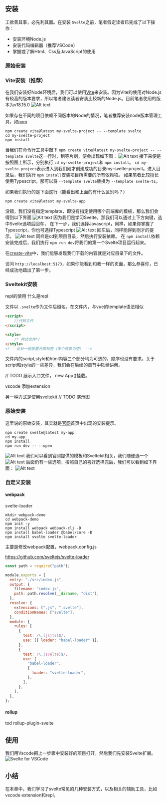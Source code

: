 ## 安装

工欲善其事，必先利其器。在安装 `Svelte`之前，笔者假定读者已完成了以下操作：

* 安装环境Node.js
* 安装代码编辑器（推荐VSCode）
* 掌握或了解Html、Css及JavaScript的使用

### 原始安装

### Vite安装（推荐）

在我们安装好Node环境后，我们可以使用[Vite](https://vitejs.dev/)来安装。因为Vite的使用对Node.js有较高的版本要求，所以笔者建议读者安装比较新的Node.js。目前笔者使用的版本为v18.15.0
![Alt text](image-3.png)

如果存在不同的项目依赖不同版本的Node的情况，笔者推荐安装node版本管理工具，如[nvm](https://github.com/nvm-sh/nvm)

```shell
npm create vite@latest my-svelte-project -- --template svelte
cd my-svelte-project
npm install
```

当我们在命令行工具中敲下 `npm create vite@latest my-svelte-project -- --template svelte`这一行时，稍等片刻，便会出现如下图：
![Alt text](image-4.png)
接下来便是按照图上所示，分别执行 `cd my-svelte-project`和 `npm install`。
`cd my-svelte-project`表示进入到我们刚才创建成功的目录my-svelte-project。进入目录后，我们执行 `npm install`安装项目所需要的所有依赖项。
如果笔者比较擅长使用Typescript，那可以将 `--template svelte`替换为 `--template svelte-ts`。

如果我们执行的是下面这行（能看出和上面的有什么区别吗？）

```shell
npm create vite@latest my-svelte-app
```

没错，我们没有指定template，即没有指定使用哪个前端库的模板，那么我们会得到以下界面
![Alt text](image-5.png)
因为我们是学习Svelte，那我们可以通过上下方向键，选中Svelte选项后回车，
在下一步，我们选择Javascript，同样，如果你掌握了Typescript，你也可选择Typescript
![Alt text](image-6.png)
回车后，同样能得到刚才的提示。
![Alt text](image-7.png)
同样是cd到项目目录，然后执行安装依赖。
在 `npm install`依赖安装完成后，我们执行 `npm run dev`将我们的第一个Svelte项目运行起来。

在[create-vite](https://github.com/vitejs/vite/tree/main/packages/create-vite)中，我们能够发现我们下载的内容就是对应目录下的文件。

访问 `http://localhost:5173`，如果你能看到和我一样的页面，那么恭喜你，已经成功地踏出了第一步。

### Sveltekit安装

repl的使用
什么是repl

文件以 `.svelte`作为文件后缀名，在文件内，与vue的template语法相似

```html
<script>
    //代码文件
</script>

<style>
    /* 样式文件*/
</style>
<!-- 此处一般放置元素标签（多个或者为空） -->
```

文件内的script,style和html内容三个部分均为可选的，顺序也没有要求。关于script和style的一些差异，我们会在后续的章节中陆续讲解。

// TODO
展示入口文件， new App()挂载。

vscode 添加extension

另一种方式是使用sveltekit
// TODO 演示图

### 原始安装

这里说的原始安装，其实就是[官网](https://svelte.dev/)首页中出现的安装提示。

```shell
npm create svelte@latest my-app
cd my-app
npm install
npm run dev -- --open
```

![Alt text](image-8.png)
我们可以看到官网提供的模板和Sveltekit相关，我们随便选一个
![Alt text](image-9.png)
后面仍有一些选项，按照自己的喜好选择完后，我们可以看到如下界面：
![Alt text](image-10.png)

### 自定义安装

#### webpack

svelte-loader


```
mkdir webpack-demo
cd webpack-demo
npm init -y
npm install webpack webpack-cli -D
npm install babel-loader @babel/core -D
npm install svelte svelte-loader
```

主要是修改webpack配置，webpack.config.js

https://github.com/sveltejs/svelte-loader

```javascript
const path = require("path");

module.exports = {
  entry: "./src/index.js",
  output: {
    filename: "index.js",
    path: path.resolve(__dirname, "dist"),
  },
  resolve: {
    extensions: [".js", ".svelte"],
    conditionNames: ["svelte"],
  },
  module: {
    rules: [
      {
        test: /\.(js|ts)$/,
        use: [{ loader: "babel-loader" }],
      },
      {
        test: /\.(svelte)$/,
        use: [
          "babel-loader",
          {
            loader: "svelte-loader",
          },
        ],
      },
    ],
  },
};

```

#### rollup

tod rollup-plugin-svelte

## 使用

我们用Vscode把上一步骤中安装好的项目打开，然后我们先安装Svelte扩展。
![Svelte for VSCode](image-2.png)

## 小结

在本章中，我们学习了svelte常见的几种安装方式，以及相关的辅助工具，比如vscode extension和repl。
